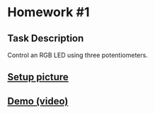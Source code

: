 # Homework #1

## Task Description

Control an RGB LED using three potentiometers.

## [Setup picture](https://drive.google.com/file/d/1ZXHtSrcSh2anGgK6SWMZPCZiGAFPKGY_/view?usp=sharing)

## [Demo (video)](https://drive.google.com/file/d/1E81phlZLuAEWyvMEzKmWAS7nJMrbqtZN/view?usp=sharing)
